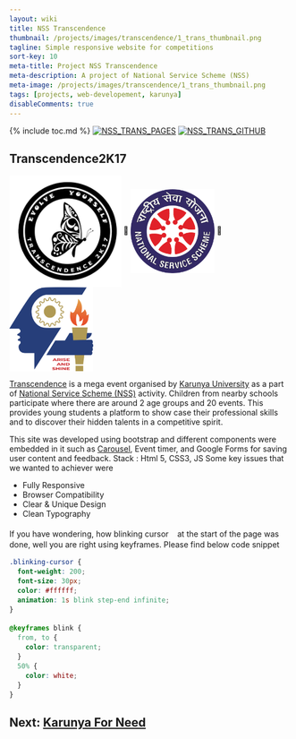 ```yaml
---
layout: wiki
title: NSS Transcendence
thumbnail: /projects/images/transcendence/1_trans_thumbnail.png
tagline: Simple responsive website for competitions
sort-key: 10
meta-title: Project NSS Transcendence
meta-description: A project of National Service Scheme (NSS)
meta-image: /projects/images/transcendence/1_trans_thumbnail.png
tags: [projects, web-developement, karunya]
disableComments: true
---
```


{% include toc.md %}
[![NSS_TRANS_PAGES](https://img.shields.io/badge/NSS_Transcendence2k17-Pages-success??style=plastic&logo=github)](https://suhaas-livcd.github.io/NSS-Transcedence-1617/) [![NSS_TRANS_GITHUB](https://img.shields.io/badge/<&nbsp;>&nbsp;Code-Github-black)](https://github.com/suhaas-livcd/NSS-Transcedence-1617)
## Transcendence2K17

<img src="/projects/images/transcendence/1_trans_thumbnail.png" align="center" title="MainScreen" width="200" height="200"> :link:  <img src="/projects/images/transcendence/2_trans_nsslogo.png" align="center" title="MainScreen" width="150" height="150">  :link: <img src="/projects/images/transcendence/3_trans_unilogo.png" align="center" title="MainScreen" width="150" height="150">



[Transcendence](https://suhaas-livcd.github.io/NSS-Transcedence-1617/) is a mega event organised by [Karunya University](http://www.karunya.edu/) as a part of [National Service Scheme (NSS)](https://nss.gov.in) activity. Children from nearby schools participate where there are around 2 age groups and 20 events. This provides young students a platform to show case their professional skills and to discover their hidden talents in a competitive spirit.

This site was developed using bootstrap and different components were embedded in it such as [Carousel](https://owlcarousel2.github.io/OwlCarousel2/), Event timer, and Google Forms for saving user content and feedback.
Stack : Html 5, CSS3, JS
Some key issues that we wanted to achiever were
- Fully Responsive
- Browser Compatibility
- Clear & Unique Design
- Clean Typography

If you have wondering, how blinking cursor <span class="blinking-cursor">|</span> at the start of the page was done, well you are right using keyframes. Please find below code snippet

<style>
    .blinking-cursor {
  font-weight: 800;
  font-size: 20px;
  color: #ffffff;
  animation: 1s blink step-end infinite;
}

@keyframes blink {
  from, to {
    color: transparent;
  }
  50% {
    color: red;
  }
}
</style>

``` css
.blinking-cursor {
  font-weight: 200;
  font-size: 30px;
  color: #ffffff;
  animation: 1s blink step-end infinite;
}

@keyframes blink {
  from, to {
    color: transparent;
  }
  50% {
    color: white;
  }
}
```

## Next: [Karunya For Need](/projects/karunya-for-need)